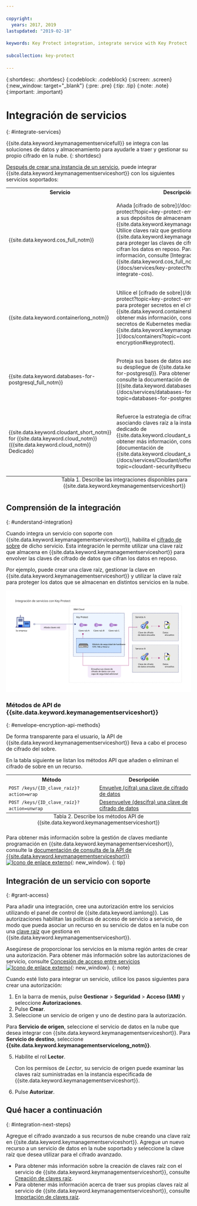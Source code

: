 ```yaml
---

copyright:
  years: 2017, 2019
lastupdated: "2019-02-18"

keywords: Key Protect integration, integrate service with Key Protect

subcollection: key-protect

---
```


{:shortdesc: .shortdesc}
{:codeblock: .codeblock}
{:screen: .screen}
{:new_window: target="_blank"}
{:pre: .pre}
{:tip: .tip}
{:note: .note}
{:important: .important}

# Integración de servicios
{: #integrate-services}

{{site.data.keyword.keymanagementservicefull}} se integra con las soluciones de datos y almacenamiento para ayudarle a traer y gestionar su propio cifrado en la nube.
{: shortdesc}

[Después de crear una instancia de un servicio](/docs/services/key-protect?topic=key-protect-provision), puede integrar {{site.data.keyword.keymanagementserviceshort}} con los siguientes servicios soportados:

<table>
    <tr>
        <th>Servicio</th>
        <th>Descripción</th>
    </tr>
    <tr>
        <td>
          <p>{{site.data.keyword.cos_full_notm}}</p>
        </td>
        <td>
          <p>Añada [cifrado de sobre](/docs/services/key-protect?topic=key-protect-envelope-encryption) a sus depósitos de almacenamiento utilizando {{site.data.keyword.keymanagementserviceshort}}. Utilice claves raíz que gestiona en {{site.data.keyword.keymanagementserviceshort}} para proteger las claves de cifrado de datos que cifran los datos en reposo. Para obtener más información, consulte [Integración con {{site.data.keyword.cos_full_notm}}](/docs/services/key-protect?topic=key-protect-integrate-cos).</p>
        </td>
    </tr>
    <tr>
        <td>
          <p>{{site.data.keyword.containerlong_notm}}</p>
        </td>
        <td>
          <p>Utilice el [cifrado de sobre](/docs/services/key-protect?topic=key-protect-envelope-encryption) para proteger secretos en el clúster de {{site.data.keyword.containershort_notm}}. Para obtener más información, consulte [Cifrado de secretos de Kubernetes mediante {{site.data.keyword.keymanagementserviceshort}} ](/docs/containers?topic=containers-encryption#keyprotect).</p>
        </td>
    </tr>
    <tr>
        <td>
          <p>{{site.data.keyword.databases-for-postgresql_full_notm}}</p>
        </td>
        <td>
          <p>Proteja sus bases de datos asociando claves raíz a su despliegue de {{site.data.keyword.databases-for-postgresql}}. Para obtener más información, consulte la documentación de [{{site.data.keyword.databases-for-postgresql}}](/docs/services/databases-for-postgresql?topic=databases-for-postgresql-key-protect).</p>
        </td>
    </tr>
      <tr>
        <td>
          <p>{{site.data.keyword.cloudant_short_notm}} for {{site.data.keyword.cloud_notm}} ({{site.data.keyword.cloud_notm}} Dedicado)</p>
        </td>
        <td>
          <p>Refuerce la estrategia de cifrado en reposo asociando claves raíz a la instancia de hardware dedicado de {{site.data.keyword.cloudant_short_notm}}. Para obtener más información, consulte la [documentación de {{site.data.keyword.cloudant_short_notm}}](/docs/services/Cloudant/offerings?topic=cloudant-security#secure-access-control).</p>
        </td>
    </tr>
   <caption style="caption-side:bottom;">Tabla 1. Describe las integraciones disponibles para {{site.data.keyword.keymanagementserviceshort}}</caption>
</table>

## Comprensión de la integración 
{: #understand-integration}

Cuando integra un servicio con soporte con {{site.data.keyword.keymanagementserviceshort}}, habilita el [cifrado de sobre](/docs/services/key-protect?topic=key-protect-envelope-encryption) de dicho servicio. Esta integración le permite utilizar una clave raíz que almacena en {{site.data.keyword.keymanagementserviceshort}} para envolver las claves de cifrado de datos que cifran los datos en reposo. 

Por ejemplo, puede crear una clave raíz, gestionar la clave en {{site.data.keyword.keymanagementserviceshort}} y utilizar la clave raíz para proteger los datos que se almacenan en distintos servicios en la nube.

![El diagrama muestra una vista contextual de su integración de {{site.data.keyword.keymanagementserviceshort}}.](../images/kp-integrations_min.svg)

### Métodos de API de {{site.data.keyword.keymanagementserviceshort}}
{: #envelope-encryption-api-methods}

De forma transparente para el usuario, la API de {{site.data.keyword.keymanagementserviceshort}} lleva a cabo el proceso de cifrado del sobre.  

En la tabla siguiente se listan los métodos API que añaden o eliminan el cifrado de sobre en un recurso.

<table>
  <tr>
    <th>Método</th>
    <th>Descripción</th>
  </tr>
  <tr>
    <td><code>POST /keys/{ID_clave_raíz}?action=wrap</code></td>
    <td><a href="/docs/services/key-protect?topic=key-protect-wrap-keys">Envuelve (cifra) una clave de cifrado de datos</a></td>
  </tr>
  <tr>
    <td><code>POST /keys/{ID_clave_raíz}?action=unwrap</code></td>
    <td><a href="/docs/services/key-protect?topic=key-protect-unwrap-keys">Desenvuelve (descifra) una clave de cifrado de datos</a></td>
  </tr>
  <caption style="caption-side:bottom;">Tabla 2. Describe los métodos API de {{site.data.keyword.keymanagementserviceshort}}</caption>
</table>

Para obtener más información sobre la gestión de claves mediante programación en {{site.data.keyword.keymanagementserviceshort}}, consulte la [documentación de consulta de la API de {{site.data.keyword.keymanagementserviceshort}} ![Icono de enlace externo](../../../icons/launch-glyph.svg "Icono de enlace externo")](https://{DomainName}/apidocs/key-protect){: new_window}.
{: tip}

## Integración de un servicio con soporte
{: #grant-access}

Para añadir una integración, cree una autorización entre los servicios utilizando el panel de control de {{site.data.keyword.iamlong}}. Las autorizaciones habilitan las políticas de acceso de servicio a servicio, de modo que pueda asociar un recurso en su servicio de datos en la nube con una [clave raíz](/docs/services/key-protect?topic=key-protect-envelope-encryption#key-types) que gestiona en {{site.data.keyword.keymanagementserviceshort}}.

Asegúrese de proporcionar los servicios en la misma región antes de crear una autorización. Para obtener más información sobre las autorizaciones de servicio, consulte [Concesión de acceso entre servicios ![Icono de enlace externo](../../../icons/launch-glyph.svg "Icono de enlace externo")](/docs/iam?topic=iam-serviceauth){: new_window}.
{: note}

Cuando esté listo para integrar un servicio, utilice los pasos siguientes para crear una autorización:

1. En la barra de menús, pulse **Gestionar** &gt; **Seguridad** &gt; **Acceso (IAM)** y seleccione **Autorizaciones**. 
2. Pulse **Crear**.
3. Seleccione un servicio de origen y uno de destino para la autorización.
 
  Para **Servicio de origen**, seleccione el servicio de datos en la nube que desea integrar con {{site.data.keyword.keymanagementserviceshort}}. Para **Servicio de destino**, seleccione **{{site.data.keyword.keymanagementservicelong_notm}}**.

5. Habilite el rol **Lector**.

    Con los permisos de _Lector_, su servicio de origen puede examinar las claves raíz suministradas en la instancia especificada de {{site.data.keyword.keymanagementserviceshort}}.

6. Pulse **Autorizar**.

## Qué hacer a continuación
{: #integration-next-steps}

Agregue el cifrado avanzado a sus recursos de nube creando una clave raíz en {{site.data.keyword.keymanagementserviceshort}}. Agregue un nuevo recurso a un servicio de datos en la nube soportado y seleccione la clave raíz que desea utilizar para el cifrado avanzado.

- Para obtener más información sobre la creación de claves raíz con el servicio de {{site.data.keyword.keymanagementserviceshort}}, consulte [Creación de claves raíz](/docs/services/key-protect?topic=key-protect-create-root-keys).
- Para obtener más información acerca de traer sus propias claves raíz al servicio de {{site.data.keyword.keymanagementserviceshort}}, consulte [Importación de claves raíz](/docs/services/key-protect?topic=key-protect-import-root-keys).


